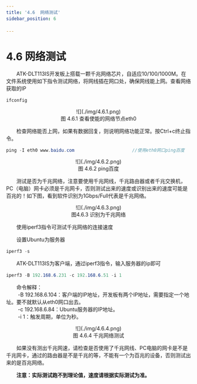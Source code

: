 ```yaml
---
title: '4.6  网络测试'
sidebar_position: 6

---
```


# 4.6  网络测试

&emsp;&emsp;ATK-DLT113IS开发板上搭载一颗千兆网络芯片，自适应10/100/1000M。在文件系统使用如下指令测试网络，将网线插在网口处，确保网线能上网。查看网络获取的IP

```c#
ifconfig
```

<center>
![](./img/4.6.1.png)<br />
图 4.6.1 查看使能的网络节点eth0
</center>

&emsp;&emsp;检查网络能否上网，如果有数据回复，则说明网络功能正常。按Ctrl+c终止指令。

```c#
ping -I eth0 www.baidu.com 						//使用eth0网口ping百度
```

<center>
![](./img/4.6.2.png)<br />
图 4.6.2 ping百度
</center>

&emsp;&emsp;测试是否为千兆网络，注意要使用千兆网线，千兆路由器或者千兆交换机，PC（电脑）网卡必须是千兆网卡，否则测试出来的速度或识别出来的速度可能是百兆的！如下图，看到软件识别为1Gbps/Full代表是千兆网络。

<center>
![](./img/4.6.3.png)<br />
图4.6.3 识别为千兆网络
</center>

&emsp;&emsp;使用iperf3指令可测试千兆网络的连接速度

&emsp;&emsp;设置Ubuntu为服务器

```c#
iperf3 -s
```

&emsp;&emsp;ATK-DLT113IS为客户端，通过iperf3指令，输入服务器的ip即可

```c#
iperf3 -B 192.168.6.231 -c 192.168.6.51 -i 1
```

&emsp;&emsp;命令解释：<br />
&emsp;&emsp;	-B 192.168.6.104：客户端的IP地址，开发板有两个IP地址，需要指定一个地址。要不就默认从eth0网口出去。<br />
&emsp;&emsp;	-c 192.168.6.84：Ubuntu服务器的IP地址。<br />
&emsp;&emsp;	-i 1：触发周期，单位为秒。


<center>
![](./img/4.6.4.png)<br />
图 4.6.4 千兆网络测试
</center>

&emsp;&emsp;如果没有测出千兆网速，请检查是否使用了千兆网线、PC电脑的网卡是不是千兆网卡，通过的路由器是不是千兆的等，不能有一个为百兆的设备，否则测试出来的是百兆网络。

&emsp;&emsp;**注意：实际测试跑不到理论值，速度请根据实际测试为准。**




